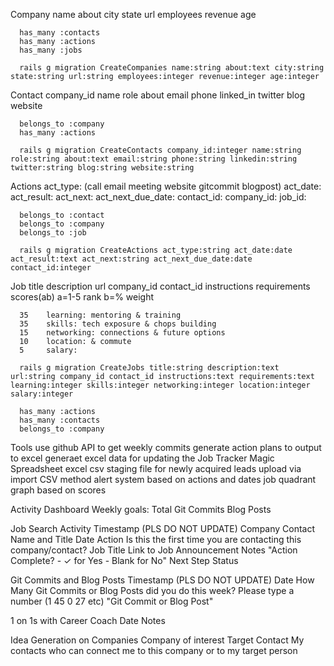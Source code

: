 
Company
      name about city state url employees revenue age
      
      has_many :contacts
      has_many :actions
      has_many :jobs
      
      rails g migration CreateCompanies name:string about:text city:string state:string url:string employees:integer revenue:integer age:integer

Contact
      company_id name role about email phone linked_in twitter blog website 
      
      belongs_to :company
      has_many :actions
      
      rails g migration CreateContacts company_id:integer name:string role:string about:text email:string phone:string linkedin:string twitter:string blog:string website:string 

Actions
      act_type: (call email meeting website gitcommit blogpost)
      act_date: 
      act_result: 
      act_next: 
      act_next_due_date:
      contact_id: 
      company_id: 
      job_id:
      
      belongs_to :contact
      belongs_to :company
      belongs_to :job
      
      rails g migration CreateActions act_type:string act_date:date act_result:text act_next:string act_next_due_date:date contact_id:integer

Job
      title description url company_id contact_id instructions requirements
      scores(ab)
      a=1-5 rank
      b=%   weight

      35    learning: mentoring & training
      35    skills: tech exposure & chops building
      15    networking: connections & future options
      10    location: & commute
      5     salary:
      
      rails g migration CreateJobs title:string description:text url:string company_id contact_id instructions:text requirements:text learning:integer skills:integer networking:integer location:integer salary:integer
      
      has_many :actions
      has_many :contacts
      belongs_to :company

Tools
      use github API to get weekly commits
      generate action plans to output to excel
      generaet excel data for updating the Job Tracker Magic Spreadsheet
      excel csv staging file for newly acquired leads
      upload via import CSV method
      alert system based on actions and dates
      job quadrant graph based on scores


Activity Dashboard
      Weekly goals: 
      Total 
      Git Commits
      Blog Posts 

Job Search Activity
      Timestamp (PLS DO NOT UPDATE) 
      Company
      Contact Name and Title
      Date
      Action 
      Is this the first time you are contacting this company/contact?
      Job Title
      Link to Job Announcement
      Notes
      "Action Complete?
      - ✓ for Yes
      - Blank for No"
      Next Step
      Status
 
Git Commits and Blog Posts
      Timestamp (PLS DO NOT UPDATE) 
      Date  How Many Git Commits or Blog Posts did you do this week? 
      Please type a number (1 45 0 27 etc)
      "Git Commit or Blog Post"

1 on 1s with Career Coach
      Date
      Notes

Idea Generation on Companies
      Company of interest
      Target Contact
      My contacts who can connect me to this company or to my target person

